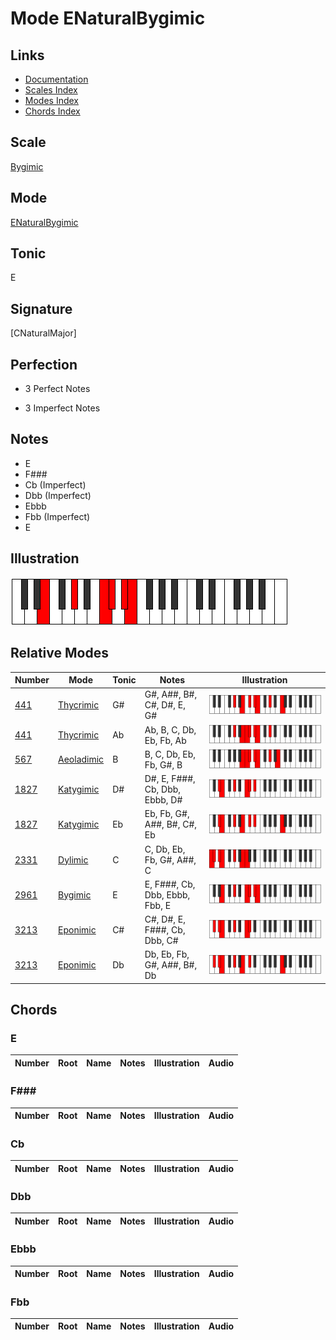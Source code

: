 # Mode ENaturalBygimic

## Links

- [Documentation](index.md)
- [Scales Index](Scales.md)
- [Modes Index](Modes.md)
- [Chords Index](Chords.md)

## Scale

[Bygimic](ScaleBygimic.md)

## Mode

[ENaturalBygimic](ModeENaturalBygimic.md)

## Tonic

E

## Signature

[CNaturalMajor]

## Perfection

 - 3 Perfect Notes

 - 3 Imperfect Notes

## Notes

- E
- F###
- Cb (Imperfect)
- Dbb (Imperfect)
- Ebbb
- Fbb (Imperfect)
- E

## Illustration

![ENaturalBygimic](ModeENaturalBygimic.png)

## Relative Modes

| Number | Mode | Tonic | Notes | Illustration |
|--------|------|-------|-------|--------------|
| [441](https://ianring.com/musictheory/scales/441) | [Thycrimic](ModeThycrimic.md) | G# | G#, A##, B#, C#, D#, E, G# | ![GSharpThycrimic](ModeGSharpThycrimic.png) |
| [441](https://ianring.com/musictheory/scales/441) | [Thycrimic](ModeThycrimic.md) | Ab | Ab, B, C, Db, Eb, Fb, Ab | ![AFlatThycrimic](ModeAFlatThycrimic.png) |
| [567](https://ianring.com/musictheory/scales/567) | [Aeoladimic](ModeAeoladimic.md) | B | B, C, Db, Eb, Fb, G#, B | ![BNaturalAeoladimic](ModeBNaturalAeoladimic.png) |
| [1827](https://ianring.com/musictheory/scales/1827) | [Katygimic](ModeKatygimic.md) | D# | D#, E, F###, Cb, Dbb, Ebbb, D# | ![DSharpKatygimic](ModeDSharpKatygimic.png) |
| [1827](https://ianring.com/musictheory/scales/1827) | [Katygimic](ModeKatygimic.md) | Eb | Eb, Fb, G#, A##, B#, C#, Eb | ![EFlatKatygimic](ModeEFlatKatygimic.png) |
| [2331](https://ianring.com/musictheory/scales/2331) | [Dylimic](ModeDylimic.md) | C | C, Db, Eb, Fb, G#, A##, C | ![CNaturalDylimic](ModeCNaturalDylimic.png) |
| [2961](https://ianring.com/musictheory/scales/2961) | [Bygimic](ModeBygimic.md) | E | E, F###, Cb, Dbb, Ebbb, Fbb, E | ![ENaturalBygimic](ModeENaturalBygimic.png) |
| [3213](https://ianring.com/musictheory/scales/3213) | [Eponimic](ModeEponimic.md) | C# | C#, D#, E, F###, Cb, Dbb, C# | ![CSharpEponimic](ModeCSharpEponimic.png) |
| [3213](https://ianring.com/musictheory/scales/3213) | [Eponimic](ModeEponimic.md) | Db | Db, Eb, Fb, G#, A##, B#, Db | ![DFlatEponimic](ModeDFlatEponimic.png) |

## Chords

### E

| Number | Root | Name | Notes | Illustration | Audio |
|--------|------|------|-------|--------------|-------|

### F###

| Number | Root | Name | Notes | Illustration | Audio |
|--------|------|------|-------|--------------|-------|

### Cb

| Number | Root | Name | Notes | Illustration | Audio |
|--------|------|------|-------|--------------|-------|

### Dbb

| Number | Root | Name | Notes | Illustration | Audio |
|--------|------|------|-------|--------------|-------|

### Ebbb

| Number | Root | Name | Notes | Illustration | Audio |
|--------|------|------|-------|--------------|-------|

### Fbb

| Number | Root | Name | Notes | Illustration | Audio |
|--------|------|------|-------|--------------|-------|

